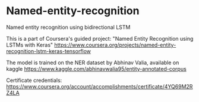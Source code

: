 # Named-entity-recognition
Named entity recognition using bidirectional LSTM

This is a part of Coursera's guided project: "Named Entity Recognition using LSTMs with Keras"
https://www.coursera.org/projects/named-entity-recognition-lstm-keras-tensorflow

The model is trained on the NER dataset by Abhinav Valia, available on kaggle
https://www.kaggle.com/abhinavwalia95/entity-annotated-corpus

Certificate credentials: https://www.coursera.org/account/accomplishments/certificate/4YQ69M2RZ4LA
